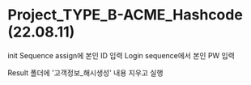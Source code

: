 # Project_TYPE_B-ACME_Hashcode (22.08.11)

init Sequence assign에 본인 ID 입력 
Login sequence에서 본인 PW 입력

Result 폴더에 '고객정보_해시생성' 내용 지우고 실행
